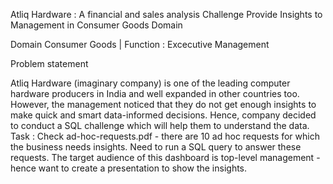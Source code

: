 Atliq Hardware : A financial and sales analysis Challenge Provide Insights to Management in Consumer Goods Domain

Domain Consumer Goods | Function : Excecutive Management

Problem statement

Atliq Hardware (imaginary company) is one of the leading computer hardware producers in India and well expanded in other countries too. However, the management noticed that they do not get enough insights to make quick and smart data-informed decisions. Hence, company decided to conduct a SQL challenge which will help them to understand the data. Task : Check ad-hoc-requests.pdf - there are 10 ad hoc requests for which the business needs insights. Need to run a SQL query to answer these requests. The target audience of this dashboard is top-level management - hence want to create a presentation to show the insights.
